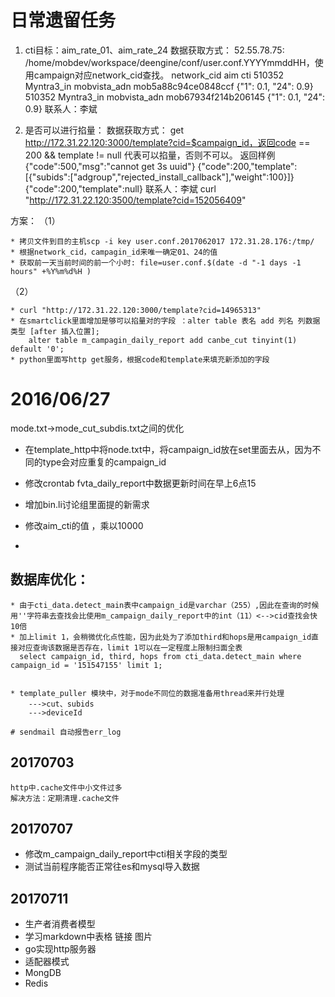 日常遗留任务
===============


1.  cti目标：aim_rate_01、aim_rate_24
    数据获取方式：
    52.55.78.75: /home/mobdev/workspace/deengine/conf/user.conf.YYYYmmddHH，使用campaign对应network_cid查找。
                     network_cid                                                                             aim cti
    510352      Myntra3_in     mobvista_adn  mob5a88c94ce0848ccf   {"1": 0.1, "24": 0.9}
    510352      Myntra3_in     mobvista_adn  mob67934f214b206145 {"1": 0.1, "24": 0.9}
    联系人：李斌
     
     
     
2.  是否可以进行掐量：
    数据获取方式： get http://172.31.22.120:3000/template?cid=$campaign_id，返回code == 200 && template != null 代表可以掐量，否则不可以。
    返回样例   {"code":500,"msg":"cannot get 3s uuid"}
                    {"code":200,"template":[{"subids":["adgroup","rejected_install_callback"],"weight":100}]}
                    {"code":200,"template":null}
    联系人：李斌
    curl "http://172.31.22.120:3500/template?cid=152056409"
    
方案：
   （1）
    
    * 拷贝文件到目的主机scp -i key user.conf.2017062017 172.31.28.176:/tmp/
    * 根据network_cid，campagin_id来唯一确定01、24的值
    * 获取前一天当前时间的前一个小时: file=user.conf.$(date -d "-1 days -1 hours" +%Y%m%d%H )
    
    
   （2）
        
        
    * curl "http://172.31.22.120:3000/template?cid=14965313"
    * 在smartclick里面增加是够可以掐量对的字段 ：alter table 表名 add 列名 列数据类型 [after 插入位置];
        alter table m_campagin_daily_report add canbe_cut tinyint(1) default '0';
    * python里面写http get服务，根据code和template来填充新添加的字段
    
# 2016/06/27
  mode.txt->mode_cut_subdis.txt之间的优化
  * 在template_http中将node.txt中，将campaign_id放在set里面去从，因为不同的type会对应重复的campaign_id
  
  * 修改crontab fvta_daily_report中数据更新时间在早上6点15
  * 增加bin.li讨论组里面提的新需求
  * 修改aim_cti的值 ，乘以10000
  * 
  
## 数据库优化：

    * 由于cti_data.detect_main表中campaign_id是varchar（255）,因此在查询的时候用''字符串去查找会比使用m_campaign_daily_report中的int（11）<-->cid查找会快10倍
    * 加上limit 1，会稍微优化点性能，因为此处为了添加third和hops是用campaign_id直接对应查询该数据是否存在，limit 1可以在一定程度上限制扫面全表
      select campaign_id, third, hops from cti_data.detect_main where campaign_id = '151547155' limit 1;
    
    
    * template_puller 模块中，对于mode不同位的数据准备用thread来并行处理
        --->cut、subids
        --->deviceId
        
    # sendmail 自动报告err_log
    
    
  20170703
  ------
    http中.cache文件中小文件过多
    解决方法：定期清理.cache文件
    
    
  20170707
  ---------
  * 修改m_campaign_daily_report中cti相关字段的类型
  * 测试当前程序能否正常往es和mysql导入数据
  
  
  20170711
  --------
  * 生产者消费者模型
  * 学习markdown中表格 链接 图片
  * go实现http服务器
  * 适配器模式
  * MongDB
  * Redis
  
  
  
 
    